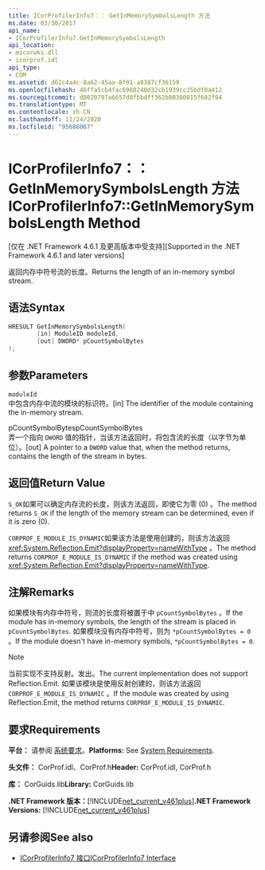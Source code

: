 ```yaml
---
title: ICorProfilerInfo7：： GetInMemorySymbolsLength 方法
ms.date: 03/30/2017
api_name:
- ICorProfilerInfo7.GetInMemorySymbolsLength
api_location:
- mscorwks.dll
- icorprof.idl
api_type:
- COM
ms.assetid: d62c4a4c-8a62-45aa-8f01-a8387cf36159
ms.openlocfilehash: 46ffa5cb4fac6988240d32cb1939cc25bdf0a412
ms.sourcegitcommit: d8020797a6657d0fbbdff362b80300815f682f94
ms.translationtype: MT
ms.contentlocale: zh-CN
ms.lasthandoff: 11/24/2020
ms.locfileid: "95686067"
---
```

# <a name="icorprofilerinfo7getinmemorysymbolslength-method"></a><span data-ttu-id="52083-102">ICorProfilerInfo7：： GetInMemorySymbolsLength 方法</span><span class="sxs-lookup"><span data-stu-id="52083-102">ICorProfilerInfo7::GetInMemorySymbolsLength Method</span></span>

<span data-ttu-id="52083-103">[仅在 .NET Framework 4.6.1 及更高版本中受支持]</span><span class="sxs-lookup"><span data-stu-id="52083-103">[Supported in the .NET Framework 4.6.1 and later versions]</span></span>  
  
 <span data-ttu-id="52083-104">返回内存中符号流的长度。</span><span class="sxs-lookup"><span data-stu-id="52083-104">Returns the length of an in-memory symbol stream.</span></span>  
  
## <a name="syntax"></a><span data-ttu-id="52083-105">语法</span><span class="sxs-lookup"><span data-stu-id="52083-105">Syntax</span></span>  
  
```cpp  
HRESULT GetInMemorySymbolsLength(  
        [in] ModuleID moduleId,  
        [out] DWORD* pCountSymbolBytes  
);  
```  
  
## <a name="parameters"></a><span data-ttu-id="52083-106">参数</span><span class="sxs-lookup"><span data-stu-id="52083-106">Parameters</span></span>  

 `moduleId`  
 <span data-ttu-id="52083-107">中包含内存中流的模块的标识符。</span><span class="sxs-lookup"><span data-stu-id="52083-107">[in] The identifier of the module containing the in-memory stream.</span></span>  
  
 <span data-ttu-id="52083-108">pCountSymbolBytes</span><span class="sxs-lookup"><span data-stu-id="52083-108">pCountSymbolBytes</span></span>  
 <span data-ttu-id="52083-109">弄一个指向 `DWORD` 值的指针，当该方法返回时，将包含流的长度（以字节为单位）。</span><span class="sxs-lookup"><span data-stu-id="52083-109">[out] A pointer to a `DWORD` value that, when the method returns, contains the length of the stream in bytes.</span></span>  
  
## <a name="return-value"></a><span data-ttu-id="52083-110">返回值</span><span class="sxs-lookup"><span data-stu-id="52083-110">Return Value</span></span>  

 <span data-ttu-id="52083-111">`S_OK`如果可以确定内存流的长度，则该方法返回，即使它为零 (0) 。</span><span class="sxs-lookup"><span data-stu-id="52083-111">The method returns `S_OK` if the length of the memory stream can be determined, even if it is zero (0).</span></span>  
  
 <span data-ttu-id="52083-112">`CORPROF_E_MODULE_IS_DYNAMIC`如果该方法是使用创建的，则该方法返回 <xref:System.Reflection.Emit?displayProperty=nameWithType> 。</span><span class="sxs-lookup"><span data-stu-id="52083-112">The method returns `CORPROF_E_MODULE_IS_DYNAMIC` if the method was created using <xref:System.Reflection.Emit?displayProperty=nameWithType>.</span></span>  
  
## <a name="remarks"></a><span data-ttu-id="52083-113">注解</span><span class="sxs-lookup"><span data-stu-id="52083-113">Remarks</span></span>  

 <span data-ttu-id="52083-114">如果模块有内存中符号，则流的长度将被置于中 `pCountSymbolBytes` 。</span><span class="sxs-lookup"><span data-stu-id="52083-114">If the module has in-memory symbols, the length of the stream is placed in `pCountSymbolBytes`.</span></span> <span data-ttu-id="52083-115">如果模块没有内存中符号，则为 `*pCountSymbolBytes = 0` 。</span><span class="sxs-lookup"><span data-stu-id="52083-115">If the module doesn't have in-memory     symbols, `*pCountSymbolBytes = 0`.</span></span>  
  
> [!NOTE]
> <span data-ttu-id="52083-116">当前实现不支持反射。发出。</span><span class="sxs-lookup"><span data-stu-id="52083-116">The current implementation does not support Reflection.Emit.</span></span> <span data-ttu-id="52083-117">如果该模块是使用反射创建的，则该方法返回 `CORPROF_E_MODULE_IS_DYNAMIC` 。</span><span class="sxs-lookup"><span data-stu-id="52083-117">If the module was created by using Reflection.Emit, the method returns `CORPROF_E_MODULE_IS_DYNAMIC`.</span></span>  
  
## <a name="requirements"></a><span data-ttu-id="52083-118">要求</span><span class="sxs-lookup"><span data-stu-id="52083-118">Requirements</span></span>  

 <span data-ttu-id="52083-119">**平台：** 请参阅 [系统要求](../../get-started/system-requirements.md)。</span><span class="sxs-lookup"><span data-stu-id="52083-119">**Platforms:** See [System Requirements](../../get-started/system-requirements.md).</span></span>  
  
 <span data-ttu-id="52083-120">**头文件：** CorProf.idl、CorProf.h</span><span class="sxs-lookup"><span data-stu-id="52083-120">**Header:** CorProf.idl, CorProf.h</span></span>  
  
 <span data-ttu-id="52083-121">**库：** CorGuids.lib</span><span class="sxs-lookup"><span data-stu-id="52083-121">**Library:** CorGuids.lib</span></span>  
  
 <span data-ttu-id="52083-122">**.NET Framework 版本：**[!INCLUDE[net_current_v461plus](../../../../includes/net-current-v461plus-md.md)]</span><span class="sxs-lookup"><span data-stu-id="52083-122">**.NET Framework Versions:** [!INCLUDE[net_current_v461plus](../../../../includes/net-current-v461plus-md.md)]</span></span>  
  
## <a name="see-also"></a><span data-ttu-id="52083-123">另请参阅</span><span class="sxs-lookup"><span data-stu-id="52083-123">See also</span></span>

- [<span data-ttu-id="52083-124">ICorProfilerInfo7 接口</span><span class="sxs-lookup"><span data-stu-id="52083-124">ICorProfilerInfo7 Interface</span></span>](icorprofilerinfo7-interface.md)

